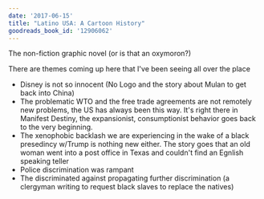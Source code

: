 ```yaml
---
date: '2017-06-15'
title: "Latino USA: A Cartoon History"
goodreads_book_id: '12906062'
---
```


The non-fiction graphic novel (or is that an oxymoron?) 

There are themes coming up here that I've been seeing all over the place
 * Disney is not so innocent (No Logo and the story about Mulan to get back into China)
 * The problematic WTO and the free trade agreements are not remotely new problems, the US has always been this way. It's right there in Manifest Destiny, the expansionist, consumptionist behavior goes back to the very beginning.
 * The xenophobic backlash we are experiencing in the wake of a black presedincy w/Trump is nothing new either. The story goes that an old woman went into a post office in Texas and couldn't find an Egnlish speaking teller
 * Police discrimination was rampant
 * The discriminated against propagating further discrimination (a clergyman writing to request black slaves to replace the natives)